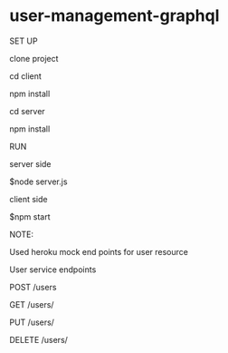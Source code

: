 # user-management-graphql

SET UP

clone project 

cd client 

npm install

cd server

npm install 

RUN

server side

$node server.js

client side

$npm start



NOTE:

Used heroku mock end points for user resource


User service endpoints

POST /users

GET /users/<userId>
  
PUT /users/<userId>
  
DELETE /users/<userId>
  
